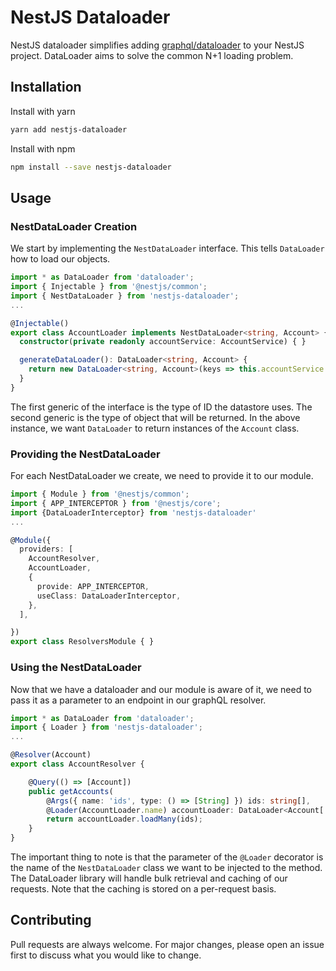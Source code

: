 # NestJS Dataloader

NestJS dataloader simplifies adding [graphql/dataloader](https://github.com/graphql/dataloader) to your NestJS project. DataLoader aims to solve the common N+1 loading problem.

## Installation

Install with yarn

```bash
yarn add nestjs-dataloader
```

Install with npm

```bash
npm install --save nestjs-dataloader
```

## Usage

### NestDataLoader Creation

We start by implementing the `NestDataLoader` interface. This tells `DataLoader` how to load our objects.

```typescript
import * as DataLoader from 'dataloader';
import { Injectable } from '@nestjs/common';
import { NestDataLoader } from 'nestjs-dataloader';
...

@Injectable()
export class AccountLoader implements NestDataLoader<string, Account> {
  constructor(private readonly accountService: AccountService) { }

  generateDataLoader(): DataLoader<string, Account> {
    return new DataLoader<string, Account>(keys => this.accountService.findByIds(keys));
  }
}
```

The first generic of the interface is the type of ID the datastore uses. The second generic is the type of object that will be returned. In the above instance, we want `DataLoader` to return instances of the `Account` class.

### Providing the NestDataLoader

For each NestDataLoader we create, we need to provide it to our module.

```typescript
import { Module } from '@nestjs/common';
import { APP_INTERCEPTOR } from '@nestjs/core';
import {DataLoaderInterceptor} from 'nestjs-dataloader'
...

@Module({
  providers: [
    AccountResolver,
    AccountLoader,
    {
      provide: APP_INTERCEPTOR,
      useClass: DataLoaderInterceptor,
    },
  ],

})
export class ResolversModule { }
```

### Using the NestDataLoader

Now that we have a dataloader and our module is aware of it, we need to pass it as a parameter to an endpoint in our graphQL resolver.

```typescript
import * as DataLoader from 'dataloader';
import { Loader } from 'nestjs-dataloader';
...

@Resolver(Account)
export class AccountResolver {

    @Query(() => [Account])
    public getAccounts(
        @Args({ name: 'ids', type: () => [String] }) ids: string[],
        @Loader(AccountLoader.name) accountLoader: DataLoader<Account['id'], Account>): Promise<Account[]> {
        return accountLoader.loadMany(ids);
    }
}
```

The important thing to note is that the parameter of the `@Loader` decorator is the name of the `NestDataLoader` class we want to be injected to the method. The DataLoader library will handle bulk retrieval and caching of our requests. Note that the caching is stored on a per-request basis.

## Contributing

Pull requests are always welcome. For major changes, please open an issue first to discuss what you would like to change.
